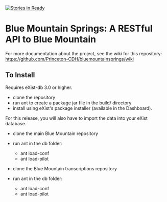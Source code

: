 [![Stories in Ready](https://badge.waffle.io/Princeton-CDH/bluemountainsprings.png?label=ready&title=Ready)](https://waffle.io/Princeton-CDH/bluemountainsprings)
# Blue Mountain Springs: A RESTful API to Blue Mountain

For more documentation about the project, see the wiki for this repository: https://github.com/Princeton-CDH/bluemountainsprings/wiki

## To Install
Requires eXist-db 3.0 or higher.


  * clone the repository
  * run ant to create a package jar file in the build/ directory
  * install using eXist's package installer (available in the Dashboard).

For this release, you will also have to import the data into your eXist database.

  * clone the main Blue Mountain repository
  * run ant in the db folder:
      * ant load-conf
      * ant load-pilot
 

  *  clone the Blue Mountain transcriptions repository
  *  run ant in the db folder:
	 *  ant load-conf
	 *  ant load-pilot
